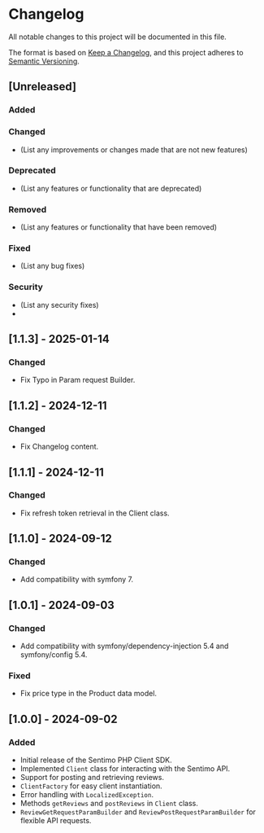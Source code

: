 # Changelog

All notable changes to this project will be documented in this file.

The format is based on [Keep a Changelog](https://keepachangelog.com/en/1.0.0/), and this project adheres to [Semantic Versioning](https://semver.org/spec/v2.0.0.html).

## [Unreleased]

### Added

### Changed
- (List any improvements or changes made that are not new features)

### Deprecated
- (List any features or functionality that are deprecated)

### Removed
- (List any features or functionality that have been removed)

### Fixed
- (List any bug fixes)

### Security
- (List any security fixes)
- 
## [1.1.3] - 2025-01-14

### Changed
- Fix Typo in Param request Builder.

## [1.1.2] - 2024-12-11

### Changed
- Fix Changelog content.

## [1.1.1] - 2024-12-11

### Changed
- Fix refresh token retrieval in the Client class.

## [1.1.0] - 2024-09-12

### Changed
- Add compatibility with symfony 7.

## [1.0.1] - 2024-09-03

### Changed
- Add compatibility with symfony/dependency-injection 5.4 and symfony/config 5.4.

### Fixed
- Fix price type in the Product data model.

## [1.0.0] - 2024-09-02
### Added
- Initial release of the Sentimo PHP Client SDK.
- Implemented `Client` class for interacting with the Sentimo API.
- Support for posting and retrieving reviews.
- `ClientFactory` for easy client instantiation.
- Error handling with `LocalizedException`.
- Methods `getReviews` and `postReviews` in `Client` class.
- `ReviewGetRequestParamBuilder` and `ReviewPostRequestParamBuilder` for flexible API requests.
